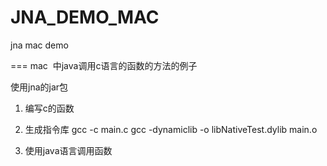 # JNA_DEMO_MAC
jna mac demo

===
mac  中java调用c语言的函数的方法的例子

使用jna的jar包

1. 编写c的函数

2. 生成指令库
gcc -c main.c 
gcc -dynamiclib -o libNativeTest.dylib main.o

3. 使用java语言调用函数
